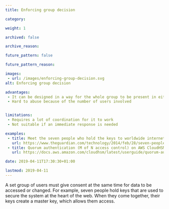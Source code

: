 ```yaml
---
title: Enforcing group decision

category:

weight: 1

archived: false

archive_reason:

future_pattern: false

future_pattern_reason:

images:
 - url: /images/enforcing-group-decision.svg
alt: Enforcing group decision

advantages:
 - It can be designed in a way for the whole group to be present in either physical location, or online
 - Hard to abuse because of the number of users involved


limitations:
 - Requires a lot of coordination for it to work
 - Not suitable if an immediate response is needed

examples:
 - title: Meet the seven people who hold the keys to worldwide internet security
   url: https://www.theguardian.com/technology/2014/feb/28/seven-people-keys-worldwide-internet-security-web
 - title: Quorum authentication (M of N access control) on AWS CloudHSM
   url: https://docs.aws.amazon.com/cloudhsm/latest/userguide/quorum-authentication.html

date: 2019-04-11T17:30:30+01:00

lastmod: 2019-04-11
---
```


A set group of users must give consent at the same time for data to be accessed or changed. For example, seven people hold keys that are used to secure the system at the heart of the web. When they come together, their keys create a master key, which allows them access.
